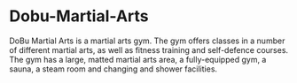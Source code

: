 # Dobu-Martial-Arts
DoBu Martial Arts is a martial arts gym. The gym offers classes in a number of different martial arts, as well as fitness training and self-defence courses. The gym has a large, matted martial arts area, a fully-equipped gym, a sauna, a steam room and changing and shower facilities.
